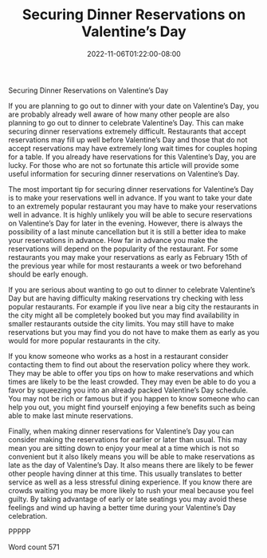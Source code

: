 ﻿---
title: "Securing Dinner Reservations on Valentine’s Day"
date: 2022-11-06T01:22:00-08:00
description: "Valentines Day txt Tips for Web Success"
featured_image: "/images/Valentines Day txt.jpg"
tags: ["Valentines Day txt"]
---

Securing Dinner Reservations on Valentine’s Day

If you are planning to go out to dinner with your date on Valentine’s Day, you are probably already well aware of how many other people are also planning to go out to dinner to celebrate Valentine’s Day. This can make securing dinner reservations extremely difficult. Restaurants that accept reservations may fill up well before Valentine’s Day and those that do not accept reservations may have extremely long wait times for couples hoping for a table. If you already have reservations for this Valentine’s Day, you are lucky. For those who are not so fortunate this article will provide some useful information for securing dinner reservations on Valentine’s Day.

The most important tip for securing dinner reservations for Valentine’s Day is to make your reservations well in advance. If you want to take your date to an extremely popular restaurant you may have to make your reservations well in advance. It is highly unlikely you will be able to secure reservations on Valentine’s Day for later in the evening. However, there is always the possibility of a last minute cancellation but it is still a better idea to make your reservations in advance. How far in advance you make the reservations will depend on the popularity of the restaurant. For some restaurants you may make your reservations as early as February 15th of the previous year while for most restaurants a week or two beforehand should be early enough. 

If you are serious about wanting to go out to dinner to celebrate Valentine’s Day but are having difficulty making reservations try checking with less popular restaurants. For example if you live near a big city the restaurants in the city might all be completely booked but you may find availability in smaller restaurants outside the city limits. You may still have to make reservations but you may find you do not have to make them as early as you would for more popular restaurants in the city.

If you know someone who works as a host in a restaurant consider contacting them to find out about the reservation policy where they work. They may be able to offer you tips on how to make reservations and which times are likely to be the least crowded. They may even be able to do you a favor by squeezing you into an already packed Valentine’s Day schedule. You may not be rich or famous but if you happen to know someone who can help you out, you might find yourself enjoying a few benefits such as being able to make last minute reservations.

Finally, when making dinner reservations for Valentine’s Day you can consider making the reservations for earlier or later than usual. This may mean you are sitting down to enjoy your meal at a time which is not so convenient but it also likely means you will be able to make reservations as late as the day of Valentine’s Day. It also means there are likely to be fewer other people having dinner at this time. This usually translates to better service as well as a less stressful dining experience. If you know there are crowds waiting you may be more likely to rush your meal because you feel guilty. By taking advantage of early or late seatings you may avoid these feelings and wind up having a better time during your Valentine’s Day celebration. 

PPPPP

Word count 571



